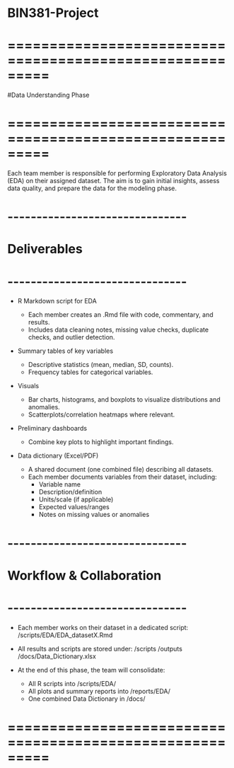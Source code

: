 
# BIN381-Project

<!-- badges: start -->
<!-- badges: end -->

# =========================================================
#Data Understanding Phase
# =========================================================

Each team member is responsible for performing Exploratory 
Data Analysis (EDA) on their assigned dataset. 
The aim is to gain initial insights, assess data quality, 
and prepare the data for the modeling phase.

# -------------------------------
# Deliverables
# -------------------------------
- R Markdown script for EDA
  * Each member creates an .Rmd file with code, commentary, 
    and results.
  * Includes data cleaning notes, missing value checks, 
   duplicate checks, and outlier detection.

- Summary tables of key variables
  * Descriptive statistics (mean, median, SD, counts).
  * Frequency tables for categorical variables.

- Visuals
  * Bar charts, histograms, and boxplots to visualize 
    distributions and anomalies.
  * Scatterplots/correlation heatmaps where relevant.
  
- Preliminary dashboards
  * Combine key plots to highlight important findings.

- Data dictionary (Excel/PDF)
  * A shared document (one combined file) describing all datasets.
  * Each member documents variables from their dataset, including:
     - Variable name
     - Description/definition
     - Units/scale (if applicable)
     - Expected values/ranges
     - Notes on missing values or anomalies

# -------------------------------
# Workflow & Collaboration
# -------------------------------
- Each member works on their dataset in a dedicated script:
      /scripts/EDA/EDA_datasetX.Rmd
      
- All results and scripts are stored under:
      /scripts
      /outputs
      /docs/Data_Dictionary.xlsx
      
- At the end of this phase, the team will consolidate:
  * All R scripts into /scripts/EDA/
  * All plots and summary reports into /reports/EDA/
  * One combined Data Dictionary in /docs/

# =========================================================
